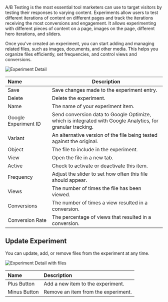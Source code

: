 A/B Testing is the most essential tool marketers can use to target visitors by testing their responses to varying content. Experiments allow users to test different iterations of content on different pages and track the iterations receiving the most conversions and engagement. It allows experimenting with different pieces of content on a page, images on the page, different hero iterations, and sliders.

Once you've created an experiment, you can start adding and managing related files, such as images, documents, and other media. This helps you organize files efficiently, set frequencies, and control views and conversions.

<p><img src="/static/images/websites/experiment/experiment-detail.jpg" alt="Experiment Detail"></p>

**Name** | **Description**
:--- | ---
Save | Save changes made to the experiment entry.
Delete | Delete the experiment.
Name | The name of your experiment item.
Google Experiment ID | Send conversion data to Google Optimize, which is integrated with Google Analytics, for<br> granular tracking. 
Variant | An alternative version of the file being tested against the original.
Object | The file to include in the experiment.
View | Open the file in a new tab.
Active | Check to activate or deactivate this item.
Frequency | Adjust the slider to set how often this file should appear.
Views | The number of times the file has been viewed.
Conversions | The number of times a view resulted in a conversion.
Conversion Rate | The percentage of views that resulted in a conversion.

## Update Experiment

You can update, add, or remove files from the experiment at any time.

<p><img src="/static/images/websites/experiment/update-experiment.jpg" alt="Experiment Detail with files"></p>

**Name** | **Description**
:--- | :---
Plus Button | Add a new item to the experiment.
Minus Button | Remove an item from the experiment.